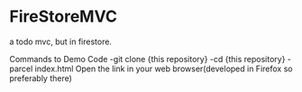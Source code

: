 # FireStoreMVC
a todo mvc, but in firestore.

Commands to Demo Code
-git clone {this repository}
-cd {this repository}
-parcel index.html
Open the link in your web browser(developed in Firefox so preferably there)

